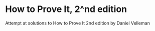 # How to Prove It, 2^nd edition
Attempt at solutions to How to Prove It 2nd edition by Daniel Velleman
